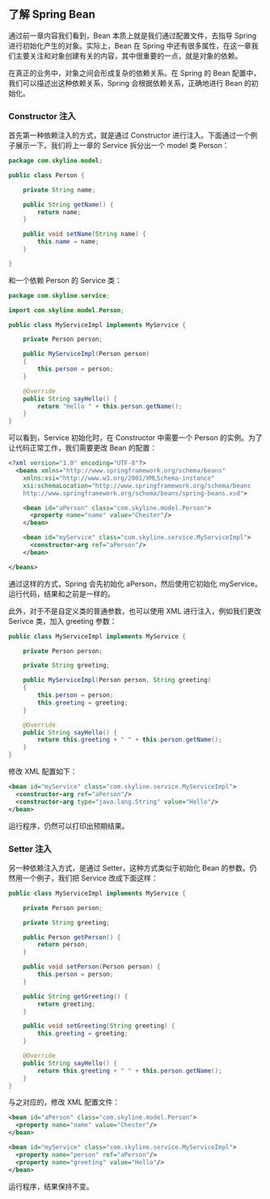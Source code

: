 ## 了解 Spring Bean

通过前一章内容我们看到，Bean 本质上就是我们通过配置文件，去指导 Spring 进行初始化产生的对象。实际上，Bean 在 Spring 中还有很多属性，在这一章我们主要关注和对象创建有关的内容，其中很重要的一点，就是对象的依赖。

在真正的业务中，对象之间会形成复杂的依赖关系。在 Spring 的 Bean 配置中，我们可以描述出这种依赖关系，Spring 会根据依赖关系，正确地进行 Bean 的初始化。

### Constructor 注入

首先第一种依赖注入的方式，就是通过 Constructor 进行注入。下面通过一个例子展示一下。我们将上一章的 Service 拆分出一个 model 类 Person：

```java
package com.skyline.model;

public class Person {

    private String name;

    public String getName() {
        return name;
    }

    public void setName(String name) {
        this.name = name;
    }

}

```

和一个依赖 Person 的 Service 类：

```java
package com.skyline.service;

import com.skyline.model.Person;

public class MyServiceImpl implements MyService {

    private Person person;

    public MyServiceImpl(Person person)
    {
        this.person = person;
    }

    @Override
    public String sayHello() {
        return "Hello " + this.person.getName();
    }
}
```

可以看到，Service 初始化时，在 Constructor 中需要一个 Person 的实例。为了让代码正常工作，我们需要更改 Bean 的配置：

```xml
<?xml version="1.0" encoding="UTF-8"?>
  <beans xmlns="http://www.springframework.org/schema/beans"
    xmlns:xsi="http://www.w3.org/2001/XMLSchema-instance"
    xsi:schemaLocation="http://www.springframework.org/schema/beans
    http://www.springframework.org/schema/beans/spring-beans.xsd">

    <bean id="aPerson" class="com.skyline.model.Person">
      <property name="name" value="Chester"/>
    </bean>

    <bean id="myService" class="com.skyline.service.MyServiceImpl">
      <constructor-arg ref="aPerson"/>
    </bean>

</beans>
```

通过这样的方式，Spring 会先初始化 aPerson，然后使用它初始化 myService。运行代码，结果和之前是一样的。

此外，对于不是自定义类的普通参数，也可以使用 XML 进行注入，例如我们更改 Serivce 类，加入 greeting 参数：

```java
public class MyServiceImpl implements MyService {

    private Person person;

    private String greeting;

    public MyServiceImpl(Person person, String greeting)
    {
        this.person = person;
        this.greeting = greeting;
    }

    @Override
    public String sayHello() {
        return this.greeting + " " + this.person.getName();
    }
}
```

修改 XML 配置如下：

```xml
<bean id="myService" class="com.skyline.service.MyServiceImpl">
  <constructor-arg ref="aPerson"/>
  <constructor-arg type="java.lang.String" value="Hello"/>
</bean>
```

运行程序，仍然可以打印出预期结果。

### Setter 注入

另一种依赖注入方式，是通过 Setter，这种方式类似于初始化 Bean 的参数。仍然用一个例子，我们把 Service 改成下面这样：

```java
public class MyServiceImpl implements MyService {

    private Person person;

    private String greeting;

    public Person getPerson() {
        return person;
    }

    public void setPerson(Person person) {
        this.person = person;
    }

    public String getGreeting() {
        return greeting;
    }

    public void setGreeting(String greeting) {
        this.greeting = greeting;
    }

    @Override
    public String sayHello() {
        return this.greeting + " " + this.person.getName();
    }
}
```

与之对应的，修改 XML 配置文件：

```xml
<bean id="aPerson" class="com.skyline.model.Person">
  <property name="name" value="Chester"/>
</bean>

<bean id="myService" class="com.skyline.service.MyServiceImpl">
  <property name="person" ref="aPerson"/>
  <property name="greeting" value="Hello"/>
</bean>
```

运行程序，结果保持不变。